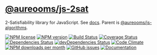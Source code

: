 [@aureooms/js-2sat](https://aureooms.github.io/js-2sat)
==

2-Satisfiability library for JavaScript.
See [docs](https://aureooms.github.io/js-2sat).
Parent is [@aureooms/js-algorithms](https://github.com/aureooms/js-algorithms).

[![NPM license](https://img.shields.io/npm/l/@aureooms/js-2sat.svg?style=flat)](https://raw.githubusercontent.com/aureooms/js-2sat/master/LICENSE)
[![NPM version](https://img.shields.io/npm/v/@aureooms/js-2sat.svg?style=flat)](https://www.npmjs.org/package/@aureooms/js-2sat)
[![Build Status](https://img.shields.io/travis/aureooms/js-2sat.svg?style=flat)](https://travis-ci.org/aureooms/js-2sat)
[![Coverage Status](https://img.shields.io/coveralls/aureooms/js-2sat.svg?style=flat)](https://coveralls.io/r/aureooms/js-2sat)
[![Dependencies Status](https://img.shields.io/david/aureooms/js-2sat.svg?style=flat)](https://david-dm.org/aureooms/js-2sat#info=dependencies)
[![devDependencies Status](https://img.shields.io/david/dev/aureooms/js-2sat.svg?style=flat)](https://david-dm.org/aureooms/js-2sat#info=devDependencies)
[![Code Climate](https://img.shields.io/codeclimate/github/aureooms/js-2sat.svg?style=flat)](https://codeclimate.com/github/aureooms/js-2sat)
[![NPM downloads per month](https://img.shields.io/npm/dm/@aureooms/js-2sat.svg?style=flat)](https://www.npmjs.org/package/@aureooms/js-2sat)
[![GitHub issues](https://img.shields.io/github/issues/aureooms/js-2sat.svg?style=flat)](https://github.com/aureooms/js-2sat/issues)
[![Documentation](https://aureooms.github.io/js-2sat/badge.svg)](https://aureooms.github.io/js-2sat/source.html)

